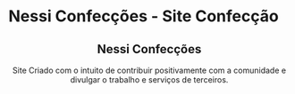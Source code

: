 # Nessi Confecções - Site Confecção
<nav style="text-align:center;">
  <h1>Nessi Confecções</h1>
  <p>Site Criado com o intuito de contribuir positivamente com a comunidade e divulgar o trabalho e serviços de terceiros.</p>
</nav>

